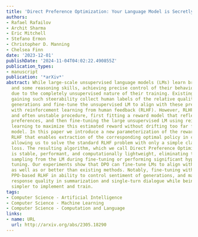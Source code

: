 ```yaml
---
title: 'Direct Preference Optimization: Your Language Model is Secretly a Reward Model'
authors:
- Rafael Rafailov
- Archit Sharma
- Eric Mitchell
- Stefano Ermon
- Christopher D. Manning
- Chelsea Finn
date: '2023-12-01'
publishDate: '2024-11-04T04:02:22.490855Z'
publication_types:
- manuscript
publication: '*arXiv*'
abstract: While large-scale unsupervised language models (LMs) learn broad world knowledge
  and some reasoning skills, achieving precise control of their behavior is difficult
  due to the completely unsupervised nature of their training. Existing methods for
  gaining such steerability collect human labels of the relative quality of model
  generations and fine-tune the unsupervised LM to align with these preferences, often
  with reinforcement learning from human feedback (RLHF). However, RLHF is a complex
  and often unstable procedure, first fitting a reward model that reflects the human
  preferences, and then fine-tuning the large unsupervised LM using reinforcement
  learning to maximize this estimated reward without drifting too far from the original
  model. In this paper we introduce a new parameterization of the reward model in
  RLHF that enables extraction of the corresponding optimal policy in closed form,
  allowing us to solve the standard RLHF problem with only a simple classification
  loss. The resulting algorithm, which we call Direct Preference Optimization (DPO),
  is stable, performant, and computationally lightweight, eliminating the need for
  sampling from the LM during fine-tuning or performing significant hyperparameter
  tuning. Our experiments show that DPO can fine-tune LMs to align with human preferences
  as well as or better than existing methods. Notably, fine-tuning with DPO exceeds
  PPO-based RLHF in ability to control sentiment of generations, and matches or improves
  response quality in summarization and single-turn dialogue while being substantially
  simpler to implement and train.
tags:
- Computer Science - Artificial Intelligence
- Computer Science - Machine Learning
- Computer Science - Computation and Language
links:
- name: URL
  url: http://arxiv.org/abs/2305.18290
---
```

